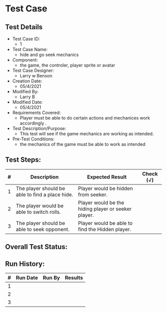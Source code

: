 # Test Case 

## Test Details

* Test Case ID:
  * 1
* Test Case Name:
  * hide and go seek mechanics
* Component: 
  * the game, the controler, player sprite or avatar
* Test Case Designer:
  * Larry w Benson
* Creation Date:
  * 05/4/2021
* Modified By:
  * Larry B
* Modified Date:
  * 05/4/2021
* Requirements Covered:
  * Player must be able to do certain actions and mechanices work accordingly .
* Test Description/Purpose:
  * This test will see if the game mechanics are working as intended.
* Pre-Test Conditions:
  * the mechanics of the game must be able to work as intended
## Test Steps: 
| # | Description | Expected Result | Check (√) |
| --- | --- | --- | --- |
| 1 | The player should be able to find a place hide. | Player would be hidden from seeker. | |			
| 2 | The player would be able to switch rolls. | Player would be the hiding player or seeker player. | |			
| 3 | The player should be able to seek opponent. | Player would be able to find the Hidden player. | |			



## Overall Test Status:



## Run History:
| # |	Run Date |	Run By |	Results |
| --- | --- | --- | --- |
| 1 | | | |			
| 2 | | | |			
| 3 | | | |
